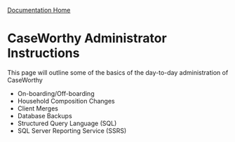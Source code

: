 [Documentation Home](../README.md)

# CaseWorthy Administrator Instructions

This page will outline some of the basics of the day-to-day administration of CaseWorthy

- On-boarding/Off-boarding
- Household Composition Changes
- Client Merges
- Database Backups
- Structured Query Language (SQL)
- SQL Server Reporting Service (SSRS)

